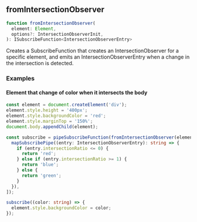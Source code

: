 ## fromIntersectionObserver

```ts
function fromIntersectionObserver(
  element: Element,
  options?: IntersectionObserverInit,
): ISubscribeFunction<IntersectionObserverEntry>
```

Creates a SubscribeFunction that creates an IntersectionObserver for a specific element, and emits an
IntersectionObserverEntry when a change in the intersection is detected.

### Examples

#### Element that change of color when it intersects the body

```ts
const element = document.createElement('div');
element.style.height = '400px';
element.style.backgroundColor = 'red';
element.style.marginTop = '150%';
document.body.appendChild(element);

const subscribe = pipeSubscribeFunction(fromIntersectionObserver(element, { threshold: [0, 1] }), [
  mapSubscribePipe((entry: IntersectionObserverEntry): string => {
    if (entry.intersectionRatio <= 0) {
      return 'red';
    } else if (entry.intersectionRatio >= 1) {
      return 'blue';
    } else {
      return 'green';
    }
  }),
]);

subscribe((color: string) => {
  element.style.backgroundColor = color;
});
```


